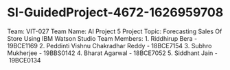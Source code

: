 # SI-GuidedProject-4672-1626959708
Team: VIT-027
Team Name: AI Project 5
Project Topic: Forecasting Sales Of Store Using IBM Watson Studio
Team Members: 1. Riddhirup Bera - 19BCE1169
              2. Peddinti Vishnu Chakradhar Reddy - 18BCE7154
              3. Subhro Mukherjee - 19BBS0142
              4. Bharat Agarwal - 18BCE7052
              5. Siddhant Jain - 19BCE0134
